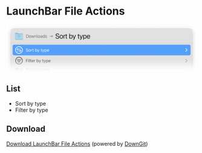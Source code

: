 # LaunchBar File Actions

<img src="file_actions.png" width="600"/>

## List 
- Sort by type
- Filter by type

## Download

[Download LaunchBar File Actions](https://minhaskamal.github.io/DownGit/#/home?url=https://github.com/Ptujec/LaunchBar/tree/master/File-Actions) (powered by [DownGit](https://github.com/MinhasKamal/DownGit))
